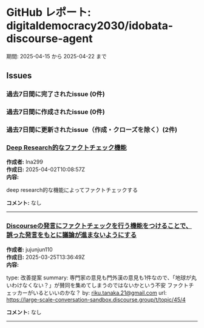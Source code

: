# GitHub レポート: digitaldemocracy2030/idobata-discourse-agent

期間: 2025-04-15 から 2025-04-22 まで

## Issues

### 過去7日間に完了されたissue (0件)

### 過去7日間に作成されたissue (0件)

### 過去7日間に更新されたissue（作成・クローズを除く）(2件)

### [Deep Research的なファクトチェック機能](https://github.com/digitaldemocracy2030/idobata-discourse-agent/issues/87)

**作成者:** Ina299  
**作成日:** 2025-04-02T10:08:57Z  
**内容:**

deep research的な機能によってファクトチェックする

**コメント:** なし

---

### [Discourseの発言にファクトチェックを行う機能をつけることで、誤った発言をもとに議論が進まないようにする](https://github.com/digitaldemocracy2030/idobata-discourse-agent/issues/51)

**作成者:** jujunjun110  
**作成日:** 2025-03-25T13:36:49Z  
**内容:**

type: 改善提案
summary: 専門家の意見も門外漢の意見も1件なので、「地球が丸いわけなくない？」が賛同を集めてしまうのではないかという不安
ファクトチェッカーがいるといいのかな？
by: riku.tanaka.21@gmail.com
url: https://large-scale-conversation-sandbox.discourse.group/t/topic/45/4

**コメント:** なし

---

